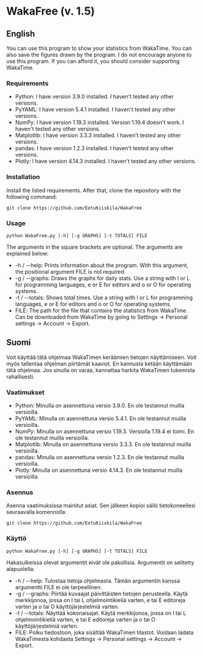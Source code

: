 # WakaFree (v. 1.5)

## English

You can use this program to show your statistics from WakaTime. You can also save the figures drawn by the program. I do not encourage anyone to use this program. If you can afford it, you should consider supporting WakaTime.

### Requirements

- Python: I have version 3.9.0 installed. I haven't tested any other versions.
- PyYAML: I have version 5.4.1 installed. I haven't tested any other versions.
- NumPy: I have version 1.19.3 installed. Version 1.19.4 doesn't work. I haven't tested any other versions.
- Matplotlib: I have version 3.3.3 installed. I haven't tested any other versions.
- pandas: I have version 1.2.3 installed. I haven't tested any other versions.
- Plotly: I have version 4.14.3 installed. I haven't tested any other versions.

### Installation

Install the listed requirements. After that, clone the repository with the following command:

`git clone https://github.com/EetuKiiskila/WakaFree`

### Usage

`python WakaFree.py [-h] [-g GRAPHS] [-t TOTALS] FILE`

The arguments in the square brackets are optional. The arguments are explained below:
- -h / --help: Prints information about the program. With this argument, the positional argument FILE is not required.
- -g / --graphs: Draws the graphs for daily stats. Use a string with l or L for programming languages, e or E for editors and o or O for operating systems.
- -t / --totals: Shows total times. Use a string with l or L for programming languages, e or E for editors and o or O for operating systems.
- FILE: The path for the file that contains the statistics from WakaTime. Can be downloaded from WakaTime by going to Settings &#8594; Personal settings &#8594; Account &#8594; Export.

## Suomi

Voit käyttää tätä ohjelmaa WakaTimen keräämien tietojen näyttämiseen. Voit myös tallentaa ohjelman piirtämät kaaviot. En kannusta ketään käyttämään tätä ohjelmaa. Jos sinulla on varaa, kannattaa harkita WakaTimen tukemista rahallisesti.

### Vaatimukset

- Python: Minulla on asennettuna versio 3.9.0. En ole testannut muilla versioilla.
- PyYAML: Minulla on asennettuna versio 5.4.1. En ole testannut muilla versioilla.
- NumPy: Minulla on asennettuna versio 1.19.3. Versiolla 1.19.4 ei toimi. En ole testannut muilla versioilla.
- Matplotlib: Minulla on asennettuna versio 3.3.3. En ole testannut muilla versioilla.
- pandas: Minulla on asennettuna versio 1.2.3. En ole testannut muilla versioilla.
- Plotly: Minulla on asennettuna versio 4.14.3. En ole testannut muilla versioilla.

### Asennus

Asenna vaatimuksissa mainitut asiat. Sen jälkeen kopioi säilö tietokoneellesi seuraavalla komennolla:

`git clone https://github.com/EetuKiiskila/WakaFree`

### Käyttö

`python WakaFree.py [-h] [-g GRAPHS] [-t TOTALS] FILE`

Hakasulkeissa olevat argumentit eivät ole pakollisia. Argumentit on selitetty alapuolella:
- -h / --help: Tulostaa tietoja ohjelmasta. Tämän argumentin kanssa argumentti FILE ei ole tarpeellinen.
- -g / --graphs: Piirtää kuvaajat päivittäisten tietojen perusteella. Käytä merkkijonoa, jossa on l tai L ohjelmointikieliä varten, e tai E editoreja varten ja o tai O käyttöjärjestelmiä varten.
- -t / --totals: Näyttää kokonaisajat. Käytä merkkijonoa, jossa on l tai L ohjelmointikieliä varten, e tai E editoreja varten ja o tai O käyttöjärjestelmiä varten.
- FILE: Polku tiedostoon, joka sisältää WakaTimen tilastot. Voidaan ladata WakaTimesta kohdasta Settings &#8594; Personal settings &#8594; Account &#8594; Export.